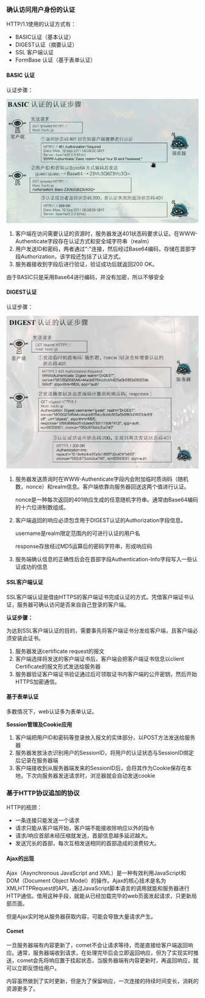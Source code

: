 ### 确认访问用户身份的认证

HTTP/1.1使用的认证方式有：

- BASIC认证（基本认证）
- DIGEST认证（摘要认证）
- SSL 客户端认证
- FormBase 认证（基于表单认证）

#### **BASIC 认证**

认证步骤：

![](../pics/basic1.png)

1. 客户端在访问需要认证的资源时，服务器发送401状态码要求认证。在WWW-Authenticate字段存在认证方式和安全域字符串（realm）
2. 用户发送ID和密码，两者通过":"连接，然后经过Base64编码，存储在首部字段Authorization，该字段还包括了认证方式。
3. 服务器接收到字段后进行验证，验证成功后就返回200 OK。

由于BASIC只是采用Base64进行编码，并没有加密，所以不够安全

#### **DIGEST认证**

认证步骤：

![](../pics/digest.png)

1. 服务器发送质询时在WWW-Authenticate字段内会附加临时质询码（随机数，nonce）和realm信息。客户端依靠向服务器回送这两个值进行认证。

   nonce是一种每次返回的401响应生成的任意随机字符串。通常由Base64编码的十六位进制数组成。

2. 客户端返回的响应必须包含用于DIGEST认证的Authorization字段信息。

   username是realm限定范围内的可进行认证的用户名

   response存放经过MD5运算后的密码字符串，形成响应码

3. 服务端确认信息的正确性后会在首部字段Authentication-Info字段写入一些认证成功的信息

#### **SSL客户端认证**

SSL客户端认证是借由HTTPS的客户端证书完成认证的方式。凭借客户端证书认证，服务器可确认访问是否来自自己登录的客户端。

**认证步骤：**

为达到SSL客户端认证的目的，需要事先将客户端证书分发给客户端，且客户端必须安装此证书。

1. 服务器发送certificate request的报文
2. 客户端选择将发送的客户端证书后，客户端会把客户端证书信息以client Certificate的报文形式发送给服务器
3. 服务器验证客户端证书验证通过后可领取证书内客户端的公开密钥，然后开始HTTPS加密通信。

#### **基于表单认证**

多数情况下，web认证多为表单认证。

**Session管理及Cookie应用**

1. 客户端把用户ID和密码等登录放入报文的实体部分，以POST方法发送给服务器
2. 服务器发放泳衣识别用户的SessionID，将用户的认证状态与SessionID绑定后记录在服务器端
3. 客户端接收到从服务器端发来的SessionID后，会将其作为Cookie保存在本地，下次向服务器发送请求时，浏览器就会自动发送cookie

### **基于HTTP协议追加的协议**

HTTP的瓶颈：

- 一条连接只能发送一个请求
- 请求只能从客户端开始，客户端不能接收除响应以外的指令
- 请求/响应首部未经压缩就发送，首部信息越多延迟越大。
- 发送冗长的首部，每次互相发送相同的首部造成的浪费较大。

#### **Ajax的出现**

Ajax（Asynchronous JavaScript and XML）是一种有效利用JavaScript和DOM（Document Object Model）的操作。Ajax的核心技术是名为XMLHTTPRequest的API，通过JavaScript脚本语言的调用就能和服务器进行HTTP通信。借用这种手段，就能从已经加载完毕的web页面发起请求，只更新局部页面。

但是Ajax实时地从服务器获取内容，可能会导致大量请求产生。

#### **Comet**

一旦服务器端有内容更新了，comet不会让请求等待，而是直接给客户端返回响应。通常，服务器端收到请求，在处理完毕后会立即返回响应，但为了实现实时推送，comet会先将响应置于挂起状态，当服务器端有内容更新时，再返回响应，就可以立即反馈给用户。

内容虽然做到了实时更新，但是为了保留响应，一次连接的持续时间变长，消耗的资源更多了。